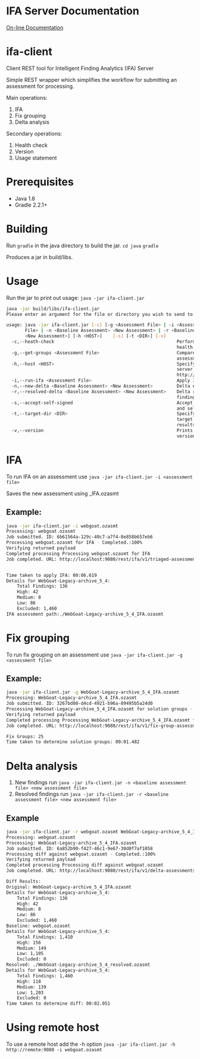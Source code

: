 # IFA Server Documentation
[On-line Documentation](http://www-01.ibm.com/support/docview.wss?uid=swg22004133)

# ifa-client
Client REST tool for Intelligent Finding Analytics (IFA) Server

Simple REST wrapper which simplifies the workflow for submitting an assessment for processing.

Main operations:
1) IFA
2) Fix grouping
3) Delta analysis

Secondary operations:
1) Health check
2) Version
3) Usage statement

# Prerequisites

- Java 1.8
- Gradle 2.2.1+

# Building
Run `gradle` in the java directory to build the jar.
`cd java`
`gradle`

Produces a jar in build/libs.

# Usage
Run the jar to print out usage: `java -jar ifa-client.jar`

```sh
java -jar build/libs/ifa-client.jar 
Please enter an argument for the file or directory you wish to send to the IFA server

usage: java -jar ifa-client.jar [-c] [-g <Assessment File> | -i <Assessment
       File> | -n <Baseline Assessment> <New Assessment> | -r <Baseline Assessment>
       <New Assessment>] [-h <HOST>]    [-s] [-t <DIR>] [-v]
  -c,--heath-check                                              Performs a
                                                                health check of the host
  -g,--get-groups <Assessment File>                             Compare the
                                                                assessment(s) for -a with this baseline
  -h,--host <HOST>                                              Specify the
                                                                server host. Requires the protocol, host and port number to be specified - eg
                                                                http://server_1:9080 Default value: http://localhost:9080
  -i,--run-ifa <Assessment File>                                Apply IFA filtering to specified assessment.
  -n,--new-delta <Baseline Assessment> <New Assessment>         Delta new findings. Supply the baseline assessment.
  -r,--resolved-delta <Baseline Assessment> <New Assessment>    Delta resolved
                                                                findings. Supply the baseline assessment.
  -s,--accept-self-signed                                       Accept invalid
                                                                and self signed certificates.
  -t,--target-dir <DIR>                                         Specify the
                                                                target directory to place the IFA file. This option should be used to place the
                                                                results into a fresh directory. Files of the same name will be overwritten.
  -v,--version                                                  Prints the
                                                                version of the supplied host.
```

# IFA
To run IFA on an assessment use `java -jar ifa-client.jar -i <assessment file>`

Saves the new assessment using <Application name>_IFA.ozasmt

## Example:
```sh
java -jar ifa-client.jar -i webgoat.ozasmt 
Processing: webgoat.ozasmt
Job submitted. ID: 6b61564a-129c-40c7-a7f4-8e858b657eb6
Processing webgoat.ozasmt for IFA - Completed.:100%                                                                                                                                                     
Verifying returned payload
Completed processing Processing webgoat.ozasmt for IFA                                                                                                                                                  
Job completed. URL: http://localhost:9080/rest/ifa/v1/triaged-assessments/6b61564a-129c-40c7-a7f4-8e858b657eb6


Time taken to apply IFA: 00:06.619
Details for WebGoat-Legacy-archive_5_4:
	Total Findings: 136
	High: 42
	Medium: 8
	Low: 86
	Excluded: 1,460
IFA assessment path:./WebGoat-Legacy-archive_5_4_IFA.ozasmt

```
# Fix grouping
To run fix grouping on an assessment use `java -jar ifa-client.jar -g <assessment file>`

## Example:
```sh
java -jar ifa-client.jar -g WebGoat-Legacy-archive_5_4_IFA.ozasmt
Processing: WebGoat-Legacy-archive_5_4_IFA.ozasmt
Job submitted. ID: 3267bd00-d4cd-4921-b96a-89495b5a24d0
Processing WebGoat-Legacy-archive_5_4_IFA.ozasmt for solution groups - Completed.:100%                                                                                                                  
Verifying returned payload
Completed processing Processing WebGoat-Legacy-archive_5_4_IFA.ozasmt for solution groups                                                                                                               
Job completed. URL: http://localhost:9080/rest/ifa/v1/fix-group-assessments/3267bd00-d4cd-4921-b96a-89495b5a24d0

Fix Groups: 25
Time taken to determine solution groups: 00:01.482

```

# Delta analysis
1) New findings run `java -jar ifa-client.jar -n <baseline assessment file> <new assessment file>`
2) Resolved findings run `java -jar ifa-client.jar -r <baseline assessment file> <new assessment file>`

## Example
```sh
java -jar ifa-client.jar -r webgoat.ozasmt WebGoat-Legacy-archive_5_4_IFA.ozasmt
Processing: webgoat.ozasmt
Processing: WebGoat-Legacy-archive_5_4_IFA.ozasmt
Job submitted. ID: 6a852b90-f427-46c1-9e67-30d0f7af1058
Processing diff against webgoat.ozasmt - Completed.:100%                                                                                                                                                
Verifying returned payload
Completed processing Processing diff against webgoat.ozasmt                                                                                                                                             
Job completed. URL: http://localhost:9080/rest/ifa/v1/delta-assessments/6a852b90-f427-46c1-9e67-30d0f7af1058

Diff Results:
Original: WebGoat-Legacy-archive_5_4_IFA.ozasmt
Details for WebGoat-Legacy-archive_5_4:
	Total Findings: 136
	High: 42
	Medium: 8
	Low: 86
	Excluded: 1,460
Baseline: webgoat.ozasmt
Details for WebGoat-Legacy-archive_5_4:
	Total Findings: 1,410
	High: 156
	Medium: 149
	Low: 1,105
	Excluded: 0
Resolved: ./WebGoat-Legacy-archive_5_4_resolved.ozasmt
Details for WebGoat-Legacy-archive_5_4:
	Total Findings: 1,460
	High: 118
	Medium: 139
	Low: 1,203
	Excluded: 0
Time taken to determine diff: 00:02.051
```

# Using remote host
To use a remote host add the -h option `java -jar ifa-client.jar -h http://remote:9080 -i webgoat.ozasmt`

